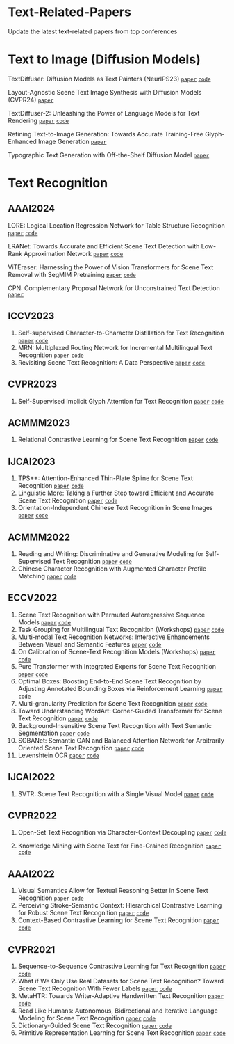 # Text-Related-Papers
Update the latest text-related papers from top conferences

# Text to Image (Diffusion Models)
TextDiffuser: Diffusion Models as Text Painters (NeurIPS23)
[`paper`](https://arxiv.org/pdf/2305.10855)
[`code`](https://aka.ms/textdiffuser)

Layout-Agnostic Scene Text Image Synthesis with Diffusion Models (CVPR24)
[`paper`](https://openaccess.thecvf.com/content/CVPR2024/papers/Zhangli_Layout-Agnostic_Scene_Text_Image_Synthesis_with_Diffusion_Models_CVPR_2024_paper.pdf)

TextDiffuser-2: Unleashing the Power of Language Models for Text Rendering
[`paper`](https://arxiv.org/pdf/2311.16465)
[`code`](https://aka.ms/textdiffuser-2)

Refining Text-to-Image Generation: Towards Accurate Training-Free Glyph-Enhanced Image Generation
[`paper`](https://arxiv.org/pdf/2403.16422)

Typographic Text Generation with Off-the-Shelf Diffusion Model
[`paper`](https://arxiv.org/pdf/2402.14314)


# Text Recognition
## AAAI2024
LORE: Logical Location Regression Network for Table Structure Recognition
[`paper`](https://arxiv.org/pdf/2303.03730.pdf)
[`code`](https://github.com/AlibabaResearch/AdvancedLiterateMachinery/tree/main/DocumentUnderstanding/LORE-TSR)

LRANet: Towards Accurate and Efficient Scene Text Detection with Low-Rank Approximation Network
[`paper`](https://arxiv.org/abs/2306.15142)
[`code`](https://github.com/ychensu/LRANet)

ViTEraser: Harnessing the Power of Vision Transformers for Scene Text Removal with SegMIM Pretraining
[`paper`](https://arxiv.org/pdf/2306.12106.pdf)
[`code`](https://github.com/shannanyinxiang/ViTEraser)

CPN: Complementary Proposal Network for Unconstrained Text Detection
[`paper`](https://arxiv.org/pdf/2402.11540.pdf)

## ICCV2023
1. Self-supervised Character-to-Character Distillation for Text Recognition
[`paper`](https://arxiv.org/pdf/2211.00288.pdf)
[`code`](https://github.com/TongkunGuan/CCD)
2. MRN: Multiplexed Routing Network for Incremental Multilingual Text Recognition
[`paper`](https://arxiv.org/abs/2305.14758)
[`code`](https://github.com/simplify23/MRN)
3. Revisiting Scene Text Recognition: A Data Perspective
[`paper`](https://arxiv.org/abs/2307.08723)
[`code`](https://github.com/Mountchicken/Union14M)

## CVPR2023
1. Self-Supervised Implicit Glyph Attention for Text Recognition
[`paper`](https://openaccess.thecvf.com/content/CVPR2023/html/Guan_Self-Supervised_Implicit_Glyph_Attention_for_Text_Recognition_CVPR_2023_paper.html)
[`code`](https://github.com/TongkunGuan/SIGA)

## ACMMM2023
1. Relational Contrastive Learning for Scene Text Recognition
[`paper`](https://arxiv.org/pdf/2308.00508.pdf)
[`code`](https://github.com/ThunderVVV/RCLSTR)

## IJCAI2023
1. TPS++: Attention-Enhanced Thin-Plate Spline for Scene Text Recognition
[`paper`](https://arxiv.org/abs/2305.05322)
[`code`](https://github.com/simplify23/TPS_PP)
2. Linguistic More: Taking a Further Step toward Efficient and Accurate Scene Text Recognition
[`paper`](https://arxiv.org/pdf/2305.05140.pdf)
[`code`](https://github.com/CyrilSterling/LPV)
3. Orientation-Independent Chinese Text Recognition in Scene Images
[`paper`]()
[`code`]()

## ACMMM2022
1. Reading and Writing: Discriminative and Generative Modeling for Self-Supervised Text Recognition
[`paper`](https://dl.acm.org/doi/abs/10.1145/3503161.3547784)
[`code`](https://github.com/ayumiymk/DiG)
2. Chinese Character Recognition with Augmented Character Profile Matching
[`paper`](https://dl.acm.org/doi/abs/10.1145/3503161.3547827)
[`code`](https://github.com/FudanVI/FudanOCR/tree/main/character-profile-matching)

## ECCV2022
1. Scene Text Recognition with Permuted Autoregressive Sequence Models
[`paper`](https://link.springer.com/chapter/10.1007/978-3-031-19815-1_11)
[`code`](https://github.com/baudm/parseq)
2. Task Grouping for Multilingual Text Recognition (Workshops)
[`paper`](https://link.springer.com/chapter/10.1007/978-3-031-25069-9_20)
[`code`]()
3. Multi-modal Text Recognition Networks: Interactive Enhancements Between Visual and Semantic Features
[`paper`](https://link.springer.com/chapter/10.1007/978-3-031-19815-1_26)
[`code`](https://github.com/wp03052/MATRN)
4. On Calibration of Scene-Text Recognition Models (Workshops)
[`paper`](https://link.springer.com/chapter/10.1007/978-3-031-25069-9_18)
[`code`]()
5. Pure Transformer with Integrated Experts for Scene Text Recognition
[`paper`](https://link.springer.com/chapter/10.1007/978-3-031-19815-1_28)
[`code`]()
6. Optimal Boxes: Boosting End-to-End Scene Text Recognition by Adjusting Annotated Bounding Boxes via Reinforcement Learning
[`paper`](https://link.springer.com/chapter/10.1007/978-3-031-19815-1_14)
[`code`]()
7. Multi-granularity Prediction for Scene Text Recognition
[`paper`](https://link.springer.com/chapter/10.1007/978-3-031-19815-1_20)
[`code`](https://github.com/AlibabaResearch/AdvancedLiterateMachinery/tree/main/OCR/MGP-STR)
8. Toward Understanding WordArt: Corner-Guided Transformer for Scene Text Recognition
[`paper`](https://link.springer.com/chapter/10.1007/978-3-031-19815-1_18)
[`code`](https://github.com/xdxie/WordArt)
9. Background-Insensitive Scene Text Recognition with Text Semantic Segmentation
[`paper`](https://link.springer.com/chapter/10.1007/978-3-031-19806-9_10)
[`code`]()
10. SGBANet: Semantic GAN and Balanced Attention Network for Arbitrarily Oriented Scene Text Recognition
[`paper`](https://link.springer.com/chapter/10.1007/978-3-031-19815-1_27)
[`code`]()
11. Levenshtein OCR
[`paper`](https://link.springer.com/chapter/10.1007/978-3-031-19815-1_19)
[`code`](https://github.com/AlibabaResearch/AdvancedLiterateMachinery/tree/main/OCR/LevOCR)

## IJCAI2022
1. SVTR: Scene Text Recognition with a Single Visual Model
[`paper`](https://arxiv.org/abs/2205.00159)
[`code`](https://github.com/PaddlePaddle/PaddleOCR)

## CVPR2022
1. Open-Set Text Recognition via Character-Context Decoupling
[`paper`](https://openaccess.thecvf.com/content/CVPR2022/papers/Liu_Open-Set_Text_Recognition_via_Character-Context_Decoupling_CVPR_2022_paper.pdf)
[`code`](https://github.com/lancercat/VSDF)

2. Knowledge Mining with Scene Text for Fine-Grained Recognition
[`paper`](https://openaccess.thecvf.com/content/CVPR2022/papers/Wang_Knowledge_Mining_With_Scene_Text_for_Fine-Grained_Recognition_CVPR_2022_paper.pdf)
[`code`](https://github.com/MCLAB-OCR/KnowledgeMiningWithSceneText)

## AAAI2022
1. Visual Semantics Allow for Textual Reasoning Better in Scene Text Recognition
[`paper`](https://ojs.aaai.org/index.php/AAAI/article/view/19971)
[`code`](https://github.com/adeline-cs/GTR)
2. Perceiving Stroke-Semantic Context: Hierarchical Contrastive Learning for Robust Scene Text Recognition
[`paper`](https://ojs.aaai.org/index.php/AAAI/article/view/20062)
[`code`]()
3. Context-Based Contrastive Learning for Scene Text Recognition
[`paper`](https://ojs.aaai.org/index.php/AAAI/article/view/20245)
[`code`]()

## CVPR2021
1. Sequence-to-Sequence Contrastive Learning for Text Recognition
[`paper`](https://openaccess.thecvf.com/content/CVPR2021/papers/Aberdam_Sequence-to-Sequence_Contrastive_Learning_for_Text_Recognition_CVPR_2021_paper.pdf)
[`code`]()
2. What if We Only Use Real Datasets for Scene Text Recognition? Toward Scene Text Recognition With Fewer Labels
[`paper`](https://openaccess.thecvf.com/content/CVPR2021/papers/Baek_What_if_We_Only_Use_Real_Datasets_for_Scene_Text_CVPR_2021_paper.pdf)
[`code`](https://github.com/ku21fan/STR-Fewer-Labels)
3. MetaHTR: Towards Writer-Adaptive Handwritten Text Recognition
[`paper`](https://openaccess.thecvf.com/content/CVPR2021/papers/Bhunia_MetaHTR_Towards_Writer-Adaptive_Handwritten_Text_Recognition_CVPR_2021_paper.pdf)
[`code`](https://github.com/tobiasvanderwerff/MetaHTR) 
4. Read Like Humans: Autonomous, Bidirectional and Iterative Language Modeling for Scene Text Recognition
[`paper`](https://openaccess.thecvf.com/content/CVPR2021/papers/Fang_Read_Like_Humans_Autonomous_Bidirectional_and_Iterative_Language_Modeling_for_CVPR_2021_paper.pdf)
[`code`](https://github.com/FangShancheng/ABINet)
5. Dictionary-Guided Scene Text Recognition
[`paper`](https://openaccess.thecvf.com/content/CVPR2021/papers/Nguyen_Dictionary-Guided_Scene_Text_Recognition_CVPR_2021_paper.pdf)
[`code`](https://github.com/VinAIResearch/dict-guided)
7. Primitive Representation Learning for Scene Text Recognition
[`paper`](https://openaccess.thecvf.com/content/CVPR2021/papers/Yan_Primitive_Representation_Learning_for_Scene_Text_Recognition_CVPR_2021_paper.pdf)
[`code`](https://github.com/RuijieJ/pren)
